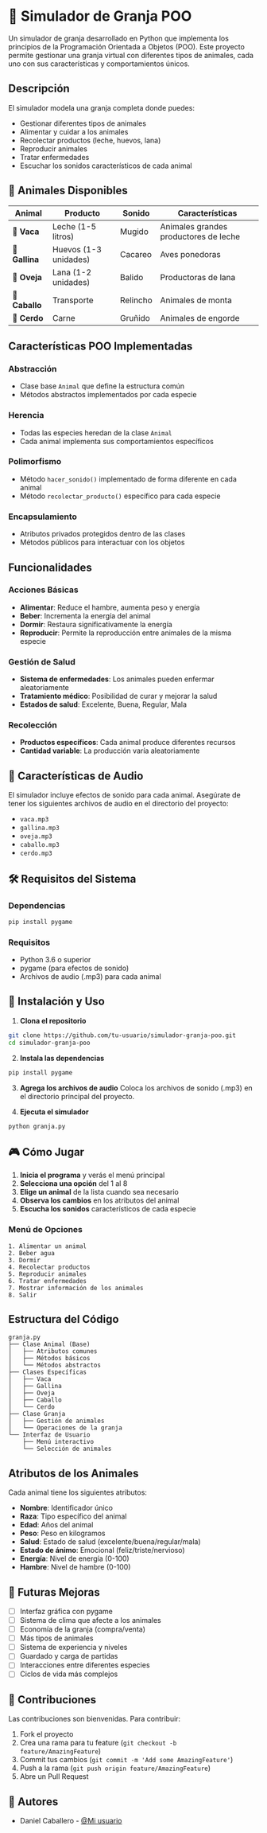 # 🐄 Simulador de Granja POO

Un simulador de granja desarrollado en Python que implementa los principios de la Programación Orientada a Objetos (POO). Este proyecto permite gestionar una granja virtual con diferentes tipos de animales, cada uno con sus características y comportamientos únicos.

## Descripción

El simulador modela una granja completa donde puedes:
- Gestionar diferentes tipos de animales
- Alimentar y cuidar a los animales
- Recolectar productos (leche, huevos, lana)
- Reproducir animales
- Tratar enfermedades
- Escuchar los sonidos característicos de cada animal

## 🐾 Animales Disponibles

| Animal | Producto | Sonido | Características |
|--------|----------|---------|-----------------|
| 🐄 **Vaca** | Leche (1-5 litros) | Mugido | Animales grandes productores de leche |
| 🐔 **Gallina** | Huevos (1-3 unidades) | Cacareo | Aves ponedoras |
| 🐑 **Oveja** | Lana (1-2 unidades) | Balido | Productoras de lana |
| 🐎 **Caballo** | Transporte | Relincho | Animales de monta |
| 🐷 **Cerdo** | Carne | Gruñido | Animales de engorde |

## Características POO Implementadas

### Abstracción
- Clase base `Animal` que define la estructura común
- Métodos abstractos implementados por cada especie

### Herencia
- Todas las especies heredan de la clase `Animal`
- Cada animal implementa sus comportamientos específicos

###  Polimorfismo
- Método `hacer_sonido()` implementado de forma diferente en cada animal
- Método `recolectar_producto()` específico para cada especie

###  Encapsulamiento
- Atributos privados protegidos dentro de las clases
- Métodos públicos para interactuar con los objetos

##  Funcionalidades

### Acciones Básicas
- **Alimentar**: Reduce el hambre, aumenta peso y energía
- **Beber**: Incrementa la energía del animal
- **Dormir**: Restaura significativamente la energía
- **Reproducir**: Permite la reproducción entre animales de la misma especie

### Gestión de Salud
- **Sistema de enfermedades**: Los animales pueden enfermar aleatoriamente
- **Tratamiento médico**: Posibilidad de curar y mejorar la salud
- **Estados de salud**: Excelente, Buena, Regular, Mala

### Recolección
- **Productos específicos**: Cada animal produce diferentes recursos
- **Cantidad variable**: La producción varía aleatoriamente

## 🎵 Características de Audio

El simulador incluye efectos de sonido para cada animal. Asegúrate de tener los siguientes archivos de audio en el directorio del proyecto:

- `vaca.mp3`
- `gallina.mp3`
- `oveja.mp3`
- `caballo.mp3`
- `cerdo.mp3`

## 🛠️ Requisitos del Sistema

### Dependencias
```bash
pip install pygame
```

### Requisitos
- Python 3.6 o superior
- pygame (para efectos de sonido)
- Archivos de audio (.mp3) para cada animal

## 🚀 Instalación y Uso

1. **Clona el repositorio**
```bash
git clone https://github.com/tu-usuario/simulador-granja-poo.git
cd simulador-granja-poo
```

2. **Instala las dependencias**
```bash
pip install pygame
```

3. **Agrega los archivos de audio**
Coloca los archivos de sonido (.mp3) en el directorio principal del proyecto.

4. **Ejecuta el simulador**
```bash
python granja.py
```

## 🎮 Cómo Jugar

1. **Inicia el programa** y verás el menú principal
2. **Selecciona una opción** del 1 al 8
3. **Elige un animal** de la lista cuando sea necesario
4. **Observa los cambios** en los atributos del animal
5. **Escucha los sonidos** característicos de cada especie

### Menú de Opciones
```
1. Alimentar un animal
2. Beber agua
3. Dormir
4. Recolectar productos
5. Reproducir animales
6. Tratar enfermedades
7. Mostrar información de los animales
8. Salir
```

##  Estructura del Código

```
granja.py
├── Clase Animal (Base)
│   ├── Atributos comunes
│   ├── Métodos básicos
│   └── Métodos abstractos
├── Clases Específicas
│   ├── Vaca
│   ├── Gallina
│   ├── Oveja
│   ├── Caballo
│   └── Cerdo
├── Clase Granja
│   ├── Gestión de animales
│   └── Operaciones de la granja
└── Interfaz de Usuario
    ├── Menú interactivo
    └── Selección de animales
```

##  Atributos de los Animales

Cada animal tiene los siguientes atributos:

- **Nombre**: Identificador único
- **Raza**: Tipo específico del animal
- **Edad**: Años del animal
- **Peso**: Peso en kilogramos
- **Salud**: Estado de salud (excelente/buena/regular/mala)
- **Estado de ánimo**: Emocional (feliz/triste/nervioso)
- **Energía**: Nivel de energía (0-100)
- **Hambre**: Nivel de hambre (0-100)

## 🔮 Futuras Mejoras

- [ ] Interfaz gráfica con pygame
- [ ] Sistema de clima que afecte a los animales
- [ ] Economía de la granja (compra/venta)
- [ ] Más tipos de animales
- [ ] Sistema de experiencia y niveles
- [ ] Guardado y carga de partidas
- [ ] Interacciones entre diferentes especies
- [ ] Ciclos de vida más complejos

## 🤝 Contribuciones

Las contribuciones son bienvenidas. Para contribuir:

1. Fork el proyecto
2. Crea una rama para tu feature (`git checkout -b feature/AmazingFeature`)
3. Commit tus cambios (`git commit -m 'Add some AmazingFeature'`)
4. Push a la rama (`git push origin feature/AmazingFeature`)
5. Abre un Pull Request


## 👥 Autores

- Daniel Caballero - [@Mi usuario](https://github.com/Danielcaballer0)
